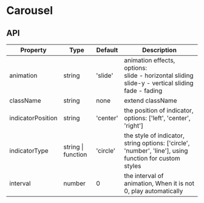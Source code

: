 # Carousel

<example />

## API

| Property | Type | Default | Description |
| --- | --- | --- | --- |
| animation | string | 'slide' | animation effects, options: <br />slide - horizontal sliding<br />slide-y - vertical sliding<br />fade - fading |
| className | string | none | extend className |
| indicatorPosition | string | 'center' | the position of indicator, options: \['left', 'center', 'right'] |
| indicatorType | string \| function | 'circle' | the style of indicator, string options: \['circle', 'number', 'line'], using function for custom styles |
| interval | number | 0 | the interval of animation, When it is not 0, play automatically |
